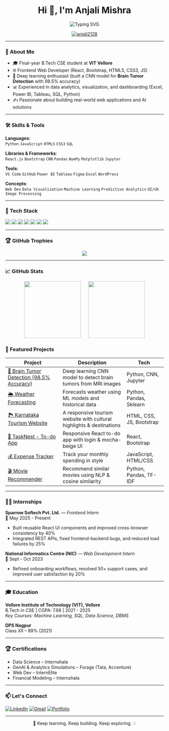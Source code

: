 <h1 align="center">Hi 👋, I'm Anjali Mishra</h1>

<p align="center">
  <img src="https://readme-typing-svg.herokuapp.com?font=Fira+Code&pause=1000&center=true&vCenter=true&width=460&lines=Final+Year+CS+Student+at+VIT;Frontend+Developer+%7C+React+Enthusiast;AI+%26+Deep+Learning+Explorer+%F0%9F%A7%A0;Aspiring+Data+Analyst+%7C+Visualization+Nerd;Loves+building+projects+with+impact" alt="Typing SVG" />
</p>

<p align="center">
  <a href="https://github.com/anjali2128"><img src="https://komarev.com/ghpvc/?username=anjali2128&label=Profile%20views&color=0e75b6&style=flat" alt="anjali2128" /></a>
</p>

---

### 💼 About Me

- 🎓 Final-year B.Tech CSE student at **VIT Vellore**
- 🌐 Frontend Web Developer (React, Bootstrap, HTML5, CSS3, JS)
- 🧠 Deep learning enthusiast (built a CNN model for **Brain Tumor Detection** with 98.5% accuracy)
- 📊 Experienced in data analytics, visualization, and dashboarding (Excel, Power BI, Tableau, SQL, Python)
- ✍️ Passionate about building real-world web applications and AI solutions

---

### 🛠️ Skills & Tools

**Languages**:  
`Python` `JavaScript` `HTML5` `CSS3` `SQL`

**Libraries & Frameworks**:  
`React.js` `Bootstrap` `CNN` `Pandas` `NumPy` `Matplotlib` `Jupyter`

**Tools**:  
`VS Code` `GitHub` `Power BI` `Tableau` `Figma` `Excel` `WordPress`

**Concepts**:  
`Web Dev` `Data Visualization` `Machine Learning` `Predictive Analytics` `UI/UX` `Image Processing`

---

### 🔧 Tech Stack

<p align="left">
  <img src="https://img.shields.io/badge/HTML5-E34F26?style=flat&logo=html5&logoColor=white" />
  <img src="https://img.shields.io/badge/CSS3-1572B6?style=flat&logo=css3&logoColor=white" />
  <img src="https://img.shields.io/badge/JavaScript-F7DF1E?style=flat&logo=javascript&logoColor=black" />
  <img src="https://img.shields.io/badge/React-20232A?style=flat&logo=react&logoColor=61DAFB" />
  <img src="https://img.shields.io/badge/Bootstrap-563D7C?style=flat&logo=bootstrap&logoColor=white" />
  <img src="https://img.shields.io/badge/Python-3776AB?style=flat&logo=python&logoColor=white" />
  <img src="https://img.shields.io/badge/Jupyter-F37626?style=flat&logo=Jupyter&logoColor=white" />
</p>

---

### 🏆 GitHub Trophies

<p align="center">
  <img src="https://github-profile-trophy.vercel.app/?username=anjali2128&theme=gruvbox&row=1&column=6" />
</p>

---

### 📈 GitHub Stats

<p align="center">
  <img src="https://github-readme-stats.vercel.app/api?username=anjali2128&show_icons=true&theme=gruvbox" height="180" />
  &nbsp;&nbsp;&nbsp;&nbsp;
  <img src="https://github-readme-stats.vercel.app/api/top-langs/?username=anjali2128&layout=compact&theme=gruvbox" height="180" />
</p>


### 🚀 Featured Projects

| Project | Description | Tech |
|--------|-------------|------|
| [🎯 Brain Tumor Detection (98.5% Accuracy)](https://github.com/anjali2128/brain-tumor-detection-cnn) | Deep learning CNN model to detect brain tumors from MRI images | Python, CNN, Jupyter |
| [🌦️ Weather Forecasting](https://github.com/anjali2128/weather-forecasting) | Forecasts weather using ML models and historical data | Python, Pandas, Sklearn |
| [🏞️ Karnataka Tourism Website](https://github.com/anjali2128/Karnataka-tourism) | A responsive tourism website with cultural highlights & destinations | HTML, CSS, JS, Bootstrap |
| [📝 TaskNest - To-do App](https://github.com/anjali2128/To-do-list) | Responsive React to-do app with login & mocha-beige UI | React, Bootstrap |
| [💰 Expense Tracker](https://github.com/anjali2128/Expense) | Track your monthly spending in style | JavaScript, HTML/CSS |
| [🎬 Movie Recommender](https://github.com/anjali2128/Movie-Recommender) | Recommend similar movies using NLP & cosine similarity | Python, Pandas, TF-IDF |

---
### 👩‍💻 Internships

**Sparrow Softech Pvt. Ltd.** — *Frontend Intern*  
📍 May 2025 - Present  
- Built reusable React UI components and improved cross-browser consistency by 40%  
- Integrated REST APIs, fixed frontend-backend bugs, and reduced load failures by 25%

**National Informatics Centre (NIC)** — *Web Development Intern*  
📍 Sept - Oct 2023  
- Refined onboarding workflows, resolved 50+ support cases, and improved user satisfaction by 20%

---

### 🎓 Education

**Vellore Institute of Technology (VIT), Vellore**  
B.Tech in CSE | CGPA: 7.68 | 2021 - 2025  
*Key Courses: Machine Learning, SQL, Data Science, DBMS*

**DPS Nagpur**  
Class XII – 89% (2021)

---

### 🏆 Certifications

- Data Science – Internshala  
- GenAI & Analytics Simulations – Forage (Tata, Accenture)  
- Web Dev – InternElite  
- Financial Modeling – Internshala
 
---

### 📫 Let's Connect

[![LinkedIn](https://img.shields.io/badge/-LinkedIn-blue?style=flat-square&logo=Linkedin&logoColor=white)](https://www.linkedin.com/in/anjali-mishra-41418824b/)
[![Gmail](https://img.shields.io/badge/-Email-D14836?style=flat-square&logo=Gmail&logoColor=white)](mailto:anjali.mishra3537@gmail.com)
[![Portfolio](https://img.shields.io/badge/-Portfolio-121212?style=flat-square&logo=vercel&logoColor=white)](https://anjali2128.github.io/Portfolio/)

---

<p align="center">
  🚀 Keep learning. Keep building. Keep exploring. 💡
</p>
